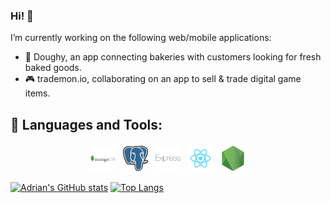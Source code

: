 



### Hi!  👋 

I’m currently working on the following web/mobile applications:
   - :bread:  Doughy, an app connecting bakeries with customers looking for fresh baked goods. 
   - :video_game: trademon.io, collaborating on an app to sell & trade digital game items.


<!--
**adriandifelice/adriandifelice** is a ✨ _special_ ✨ repository because its `README.md` (this file) appears on your GitHub profile.
Here are some ideas to get you started:
- 🌱 I’m currently learning ...
- 
- 🤔 I’m looking for help with ...
- 💬 Ask me about ...
- 📫 How to reach me: ...
- ⚡ 
Fun fact: I used to be an aspiring professional tennis player :tennis: :tennis: Also enjoy bread baking 

-->
## 🧰 Languages and Tools:
<p align="center"> 
<img src="https://raw.githubusercontent.com/github/explore/80688e429a7d4ef2fca1e82350fe8e3517d3494d/topics/mongodb/mongodb.png" alt="MongoDb" height="40" style="vertical-align:top; margin:4px">
 <img src="https://raw.githubusercontent.com/github/explore/80688e429a7d4ef2fca1e82350fe8e3517d3494d/topics/postgresql/postgresql.png" alt="VS Code" height="40" style="vertical-align:top; margin:4px">
<img src="https://raw.githubusercontent.com/github/explore/80688e429a7d4ef2fca1e82350fe8e3517d3494d/topics/express/express.png" alt="Express" height="40" style="vertical-align:top; margin:4px">
<img src="https://raw.githubusercontent.com/github/explore/80688e429a7d4ef2fca1e82350fe8e3517d3494d/topics/react/react.png" alt="React" height="40" style="vertical-align:top; margin:4px">
<img src="https://raw.githubusercontent.com/github/explore/80688e429a7d4ef2fca1e82350fe8e3517d3494d/topics/nodejs/nodejs.png" alt="Node" height="40" style="vertical-align:top; margin:4px">
</p>


[![Adrian's GitHub stats](https://github-readme-stats.vercel.app/api?username=adriandifelice&count_private=true&show_icons=true)](https://github.com/adriandifelice/github-readme-stats) [![Top Langs](https://github-readme-stats.vercel.app/api/top-langs/?username=adriandifelice&layout=compact)](https://github.com/adriandifelice/github-readme-stats)






